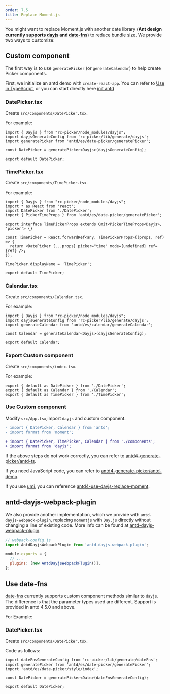 ```yaml
---
order: 7.5
title: Replace Moment.js
---
```


You might want to replace Moment.js with another date library (**Ant design currently supports [dayjs](https://day.js.org) and [date-fns](https://date-fns.org)**) to reduce bundle size. We provide two ways to customize:

## Custom component

The first way is to use `generatePicker` (or `generateCalendar`) to help create Picker components.

First, we initialize an antd demo with `create-react-app`. You can refer to [Use in TypeScript](/docs/react/use-in-typescript), or you can start directly here [init antd](https://github.com/xiaohuoni/antd4-generate-picker/commit/47fec964e36d48bd15760f8f5abcb9655c259aa6)

### DatePicker.tsx

Create `src/components/DatePicker.tsx`.

For example:

```tsx
import { Dayjs } from "rc-picker/node_modules/dayjs";
import dayjsGenerateConfig from 'rc-picker/lib/generate/dayjs';
import generatePicker from 'antd/es/date-picker/generatePicker';

const DatePicker = generatePicker<Dayjs>(dayjsGenerateConfig);

export default DatePicker;
```

### TimePicker.tsx

Create `src/components/TimePicker.tsx`.

For example:

```tsx
import { Dayjs } from "rc-picker/node_modules/dayjs";
import * as React from 'react';
import DatePicker from './DatePicker';
import { PickerTimeProps } from 'antd/es/date-picker/generatePicker';

export interface TimePickerProps extends Omit<PickerTimeProps<Dayjs>, 'picker'> {}

const TimePicker = React.forwardRef<any, TimePickerProps>((props, ref) => {
  return <DatePicker {...props} picker="time" mode={undefined} ref={ref} />;
});

TimePicker.displayName = 'TimePicker';

export default TimePicker;
```

### Calendar.tsx

Create `src/components/Calendar.tsx`.

For example:

```tsx
import { Dayjs } from "rc-picker/node_modules/dayjs";
import dayjsGenerateConfig from 'rc-picker/lib/generate/dayjs';
import generateCalendar from 'antd/es/calendar/generateCalendar';

const Calendar = generateCalendar<Dayjs>(dayjsGenerateConfig);

export default Calendar;
```

### Export Custom component

Create `src/components/index.tsx`.

For example:

```tsx
export { default as DatePicker } from './DatePicker';
export { default as Calendar } from './Calendar';
export { default as TimePicker } from './TimePicker';
```

### Use Custom component

Modify `src/App.tsx`,import `dayjs` and custom component.

```diff
- import { DatePicker, Calendar } from 'antd';
- import format from 'moment';

+ import { DatePicker, TimePicker, Calendar } from './components';
+ import format from 'dayjs';
```

If the above steps do not work correctly, you can refer to [antd4-generate-picker/antd-ts](https://github.com/xiaohuoni/antd4-generate-picker/tree/master/antd-ts).

If you need JavaScript code, you can refer to [antd4-generate-picker/antd-demo](https://github.com/xiaohuoni/antd4-generate-picker/tree/master/antd-demo).

If you use [umi](https://umijs.org/), you can reference [antd4-use-dayjs-replace-moment](https://github.com/xiaohuoni/antd4-use-dayjs-replace-moment).

## antd-dayjs-webpack-plugin

We also provide another implementation, which we provide with `antd-dayjs-webpack-plugin`, replacing `momentjs` with `Day.js` directly without changing a line of existing code. More info can be found at [antd-dayjs-webpack-plugin](https://github.com/ant-design/antd-dayjs-webpack-plugin).

```js
// webpack-config.js
import AntdDayjsWebpackPlugin from 'antd-dayjs-webpack-plugin';

module.exports = {
  // ...
  plugins: [new AntdDayjsWebpackPlugin()],
};
```

## Use date-fns

[date-fns](https://date-fns.org/) currently supports custom component methods similar to `dayjs`. The difference is that the parameter types used are different. Support is provided in antd 4.5.0 and above.

For Example:

### DatePicker.tsx

Create `src/components/DatePicker.tsx`.

Code as follows:

```tsx
import dateFnsGenerateConfig from 'rc-picker/lib/generate/dateFns';
import generatePicker from 'antd/es/date-picker/generatePicker';
import 'antd/es/date-picker/style/index';

const DatePicker = generatePicker<Date>(dateFnsGenerateConfig);

export default DatePicker;
```
